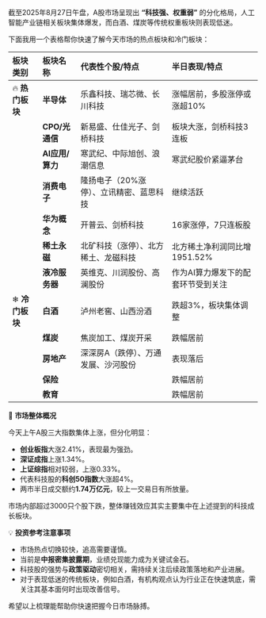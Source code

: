 截至2025年8月27日午盘，A股市场呈现出 **“科技强、权重弱”** 的分化格局，人工智能产业链相关板块集体爆发，而白酒、煤炭等传统权重板块则表现低迷。

下面我用一个表格帮你快速了解今天市场的热点板块和冷门板块：

| 板块类别 | 板块名称 | 代表性个股/特点 | 半日表现/特点 |
| :--- | :--- | :--- | :--- |
| 🔥 **热门板块** | **半导体** | 乐鑫科技、瑞芯微、长川科技 | 涨幅居前，多股涨停或涨超10% |
| | **CPO/光通信** | 新易盛、仕佳光子、剑桥科技 | 板块大涨，剑桥科技3连板 |
| | **AI应用/算力** | 寒武纪、中际旭创、浪潮信息 | 寒武纪股价紧逼茅台 |
| | **消费电子** | 隆扬电子（20%涨停）、立讯精密、蓝思科技 | 继续活跃 |
| | **华为概念** | 开普云、剑桥科技 | 16家涨停，7只连板股 |
| | **稀土永磁** | 北矿科技（涨停）、北方稀土、龙磁科技 | 北方稀土净利润同比增1951.52% |
| | **液冷服务器** | 英维克、川润股份、高澜股份 | 作为AI算力爆发下的配套环节受到关注 |
| ❄ **冷门板块** | **白酒** | 泸州老窖、山西汾酒 | 跌超3%，板块集体调整 |
| | **煤炭** | 焦炭加工、煤炭开采 | 跌幅居前 |
| | **房地产** | 深深房A（跌停）、万通发展、沙河股份 | 表现落后 |
| | **保险** | | 跌幅居前 |
| | **教育** | | 跌幅居前 |

🧭 **市场整体概况**

今天上午A股三大指数集体上涨，但分化明显：
*   **创业板指**大涨2.41%，表现最为强劲。
*   **深证成指**上涨1.34%。
*   **上证综指**相对较弱，上涨0.33%。
*   代表科技股的**科创50指数**大涨超4%。
*   两市半日成交额约**1.74万亿元**，较上一交易日有所放量。

市场内部超过3000只个股下跌，整体赚钱效应其实主要集中在上述提到的科技成长板块。

💡 **投资参考注意事项**

*   市场热点切换较快，追高需要谨慎。
*   当前是**中报密集披露期**，业绩兑现能力成为关键试金石。
*   科技股的强势与**政策驱动**密切相关，需持续关注后续政策落地和产业进展。
*   对于表现低迷的传统板块，例如白酒，有机构观点认为行业正在快速筑底，需关注其基本面何时出现改善信号。

希望以上梳理能帮助你快速把握今日市场脉搏。